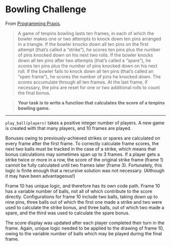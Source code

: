 # Bowling Challenge

From [Programming Praxis](http://programmingpraxis.com/2009/08/11/uncle-bobs-bowling-game-kata/).

> A game of tenpins bowling lasts ten frames, in each of which the bowler makes one or two attempts to knock down ten pins arranged in a triangle. If the bowler knocks down all ten pins on the first attempt (that’s called a “strike”), he scores ten pins plus the number of pins knocked down on his next two rolls. If the bowler knocks down all ten pins after two attempts (that’s called a “spare”), he scores ten pins plus the number of pins knocked down on his next roll. If the bowler fails to knock down all ten pins (that’s called an “open frame”), he scores the number of pins he knocked down. The scores accumulate through all ten frames. At the last frame, if necessary, the pins are reset for one or two additional rolls to count the final bonus.

> **Your task is to write a function that calculates the score of a tenpins bowling game.**

---

`play_ball(players)` takes a positive integer number of players. A new game is created with that many players, and 10 frames are played.

Bonuses owing to previously-achieved strikes or spares are calculated on every frame after the first frame. To correctly calculate frame scores, the next two balls must be tracked in the case of a strike, which means that bonus calculations may sometimes span up to 3 frames. If a player gets a strike twice or more in a row, the score of the original strike frame (frame 1) cannot be fully calculated until two frames later (frame 3). Fortunately, this logic is finite enough that a recursive solution was not necessary. (Although it may have been advantageous!)

Frame 10 has unique logic, and therefore has its own code path. Frame 10 has a variable number of balls, not all of which contribute to the score directly. Configurations for frame 10 include two balls, taking down up to nine pins, three balls out of which the first one made a strike and two were used to calculate the strike bonus, and three balls, out of which two made a spare, and the third was used to calculate the spare bonus.

The score display was updated after each player completed their turn in the frame. Again, unique logic needed to be applied to the drawing of frame 10, owing to the variable number of balls which may be played during the final frame.
